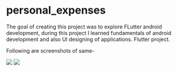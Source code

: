 # personal_expenses

The goal of creating this project was to explore FLutter android development, during this project I learned fundamentals of android development and also UI designing of applications.
Flutter project.


Following are screenshots of same-

<p float="left">
  <img src="https://user-images.githubusercontent.com/94520177/189387618-f3c1e412-4120-4934-8d1b-076811f3260d.jpg"  wspace="20" />
  
  <img src="https://user-images.githubusercontent.com/94520177/189387637-c4cbd57e-7418-4162-aeaa-0100b9e5eacf.jpg"  /> 
</p>


